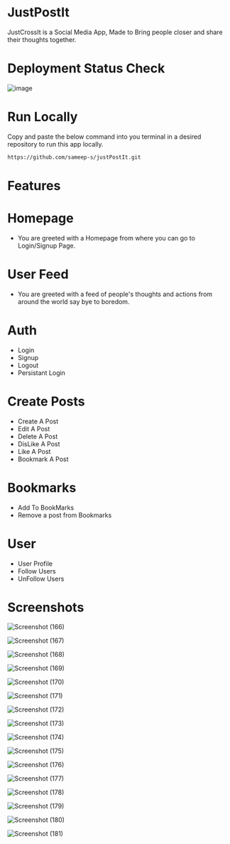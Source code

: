 # JustPostIt

JustCrossIt is a Social Media App, Made to Bring people closer and share their thoughts together.

# Deployment Status Check
![image](https://user-images.githubusercontent.com/36707002/154985566-37812989-ef00-4794-81c2-8665b90fff8c.png)


# Run Locally
Copy and paste the below command into you terminal in a desired repository to run this app locally.

```bash
https://github.com/sameep-s/justPostIt.git
```

# Features

# Homepage
<ul>
  <li>You are greeted with a Homepage from where you can go to Login/Signup Page.</li>
</ul>

# User Feed
<ul>
  <li>You are greeted with a feed of people's thoughts and actions from around the world say bye to boredom.</li>
</ul>

# Auth 
<ul>
  <li>Login</li>
  <li>Signup</li>
  <li>Logout</li>
  <li>Persistant Login</li>
</ul>

# Create Posts
<ul>
  <li>Create A Post</li>
  <li>Edit A Post</li>
  <li>Delete A Post</li>
  <li>DisLike A Post</li>
  <li>Like A Post</li>
  <li>Bookmark A Post</li>
</ul>

# Bookmarks
<ul>
  <li>Add To BookMarks</li>
  <li>Remove a post from Bookmarks</li>
</ul>


# User
<ul>
  <li>User Profile</li>
  <li>Follow Users</li>
  <li>UnFollow Users</li>
</ul>


# Screenshots

![Screenshot (166)](https://user-images.githubusercontent.com/36707002/173133731-8b99804c-d612-45fb-bebf-1fbac6717c4c.png)

![Screenshot (167)](https://user-images.githubusercontent.com/36707002/173133681-c1b5e436-d48a-4085-ac09-df171eba5ccb.png)

![Screenshot (168)](https://user-images.githubusercontent.com/36707002/173133686-3bdc5cb4-f22b-47b3-acfc-f47603c33941.png)

![Screenshot (169)](https://user-images.githubusercontent.com/36707002/173133690-08ceef30-d2da-4cfa-9e52-b8e1a488c3c9.png)

![Screenshot (170)](https://user-images.githubusercontent.com/36707002/173133694-b28e0bbf-4471-4ffc-b6f4-aa2fadd8fab7.png)

![Screenshot (171)](https://user-images.githubusercontent.com/36707002/173133696-17bc5c20-90af-4e86-ac0c-80911ea80f71.png)

![Screenshot (172)](https://user-images.githubusercontent.com/36707002/173133699-20d4e703-c425-4e99-b1ab-b2be1f3ce7e4.png)

![Screenshot (173)](https://user-images.githubusercontent.com/36707002/173133702-4a284ed4-65dd-4c1d-bb2f-26a22d9fb4f1.png)

![Screenshot (174)](https://user-images.githubusercontent.com/36707002/173133704-b1069c5e-ee27-4563-8dd7-5a5292152cb9.png)

![Screenshot (175)](https://user-images.githubusercontent.com/36707002/173133708-95006925-3c30-456f-8ac8-a9a249090c8f.png)

![Screenshot (176)](https://user-images.githubusercontent.com/36707002/173133712-0d07e8d7-74f1-4f22-ae66-eb56bcf7e38b.png)

![Screenshot (177)](https://user-images.githubusercontent.com/36707002/173133716-6b673c20-7527-474c-9168-7b662ad2652a.png)

![Screenshot (178)](https://user-images.githubusercontent.com/36707002/173133719-aeaf33be-5e90-4899-a3a3-1ac1286f6018.png)

![Screenshot (179)](https://user-images.githubusercontent.com/36707002/173133720-8a1728a2-9317-41ae-b0e3-df1916b121ea.png)

![Screenshot (180)](https://user-images.githubusercontent.com/36707002/173133724-11153db8-0a1f-4f69-8f4e-6097eec2bac3.png)

![Screenshot (181)](https://user-images.githubusercontent.com/36707002/173133725-2c99b85d-9b5a-489b-87f9-a2edce731d3d.png)

